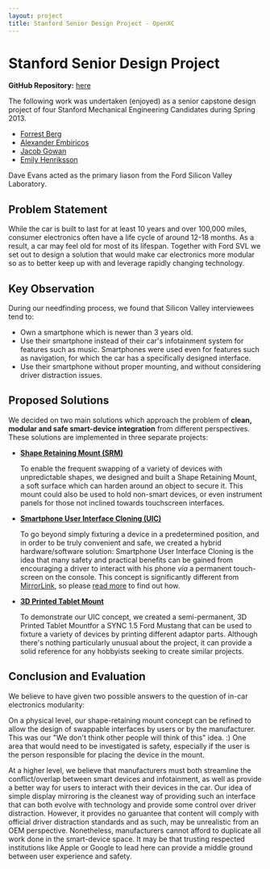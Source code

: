 ```yaml
---
layout: project
title: Stanford Senior Design Project - OpenXC
---
```


[srmLink]: /projects/stanford-me113-spring-2013/shape-retaining-mount.html
[suicLink]: /projects/stanford-me113-spring-2013/smartphone-user-interface-cloning.html
[3dpmLink]: /projects/stanford-me113-spring-2013/3d-printed-tablet-mount.html

<div class="page-header">
    <h1>Stanford Senior Design Project</h1>
</div>

**GitHub Repository:**
[here](https://github.com/embirico/stanford-me113-spring-2013)

The following work was undertaken (enjoyed) as a senior capstone design project
of four Stanford Mechanical Engineering Candidates during Spring 2013.

* [Forrest Berg](http://www.linkedin.com/pub/forrest-berg/54/431/431)
* [Alexander Embiricos](http://www.embiri.co/)
* [Jacob Gowan](http://www.jacobgowan.com/)
* [Emily Henriksson](http://emilyhenriksson.weebly.com/)

Dave Evans acted as the primary liason from the Ford Silicon Valley Laboratory.

<div class="page-header">
    <h2>Problem Statement</h2>
</div>

While the car is built to last for at least 10 years and over 100,000 miles, consumer
electronics often have a life cycle of around 12-18 months. As a result, a car may feel old
for most of its lifespan. Together with Ford SVL we set out to design a solution that would
make car electronics more modular so as to better keep up with and leverage
rapidly changing technology.

<div class="page-header">
    <h2>Key Observation</h2>
</div>

During our needfinding process, we found that Silicon Valley interviewees tend to:

* Own a smartphone which is newer than 3 years old.
* Use their smartphone instead of their car's infotainment system for
  features such as music. Smartphones were used even for features such as
  navigation, for which the car has a specifically designed interface.
* Use their smartphone without proper mounting, and without considering
  driver distraction issues.

<div class="page-header">
    <h2>Proposed Solutions</h2>
</div>

We decided on two main solutions which approach the problem of **clean, modular and safe
smart-device integration** from different perspectives. These solutions are
implemented in three separate projects:

* **[Shape Retaining Mount (SRM)][srmLink]**

  To enable the frequent swapping of a variety of devices with unpredictable shapes,
  we designed and built a Shape Retaining Mount,
  a soft surface which can harden around
  an object to secure it. This mount could also be used to hold non-smart devices, or
  even instrument panels for those not inclined towards touchscreen interfaces.

* **[Smartphone User Interface Cloning (UIC)][suicLink]**

  To go beyond simply fixturing a device in a predetermined position, and in order to be
  truly convenient and safe, we created a hybrid hardware/software solution:
  Smartphone User Interface Cloning
  is the idea that many safety and practical benefits can be gained from encouraging
  a driver to interact with his phone *via* a permanent touch-screen on the console.
  This concept is significantly different from [MirrorLink](http://www.mirrorlink.com/),
  so please [read more][suicLink] to find out how.

* **[3D Printed Tablet Mount][3dpmLink]**

  To demonstrate our UIC concept, we created a semi-permanent,
  3D Printed Tablet Mountfor a SYNC 1.5 Ford Mustang
  that can be used to fixture a variety of devices by printing different
  adaptor parts.
  Although there's nothing particularly unusual about the project, it can provide a solid
  reference for any hobbyists seeking to create similar projects.

<div class="page-header">
  <h2>Conclusion and Evaluation</h2>
</div>

We believe to have given two possible answers to the question of in-car electronics
modularity:

On a physical level, our shape-retaining mount concept can be refined to allow
the design of swappable interfaces by users or by the manufacturer.
This was our "We don't think other people will think of this" idea. :)
One area that would need to be investigated is safety,
especially if the user is the person responsible for placing the device in the
mount.

At a higher level, we believe that manufacturers must both streamline the
conflict/overlap between smart devices and infotainment, as well as provide a
better way for users to interact with their devices in the car.
Our idea of simple display mirroring is the cleanest way of providing such an
interface that can both evolve with technology and provide some control
over driver distraction. However, it provides no garuantee that content will
comply with official driver distraction standards and as such, may be
unrealistic from an OEM perspective.
Nonetheless, manufacturers cannot afford to duplicate all work done in the
smart-device space. It may be that trusting respected institutions like Apple
or Google to lead here can provide a middle ground between user experience and
safety.
